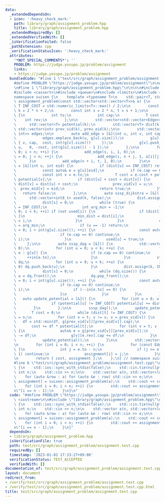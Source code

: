 ```yaml
---
data:
  _extendedDependsOn:
  - icon: ':heavy_check_mark:'
    path: library/graph/assignment_problem.hpp
    title: library/graph/assignment_problem.hpp
  _extendedRequiredBy: []
  _extendedVerifiedWith: []
  _isVerificationFailed: false
  _pathExtension: cpp
  _verificationStatusIcon: ':heavy_check_mark:'
  attributes:
    '*NOT_SPECIAL_COMMENTS*': ''
    PROBLEM: https://judge.yosupo.jp/problem/assignment
    links:
    - https://judge.yosupo.jp/problem/assignment
  bundledCode: "#line 1 \"test/src/graph/assignment_problem/assignment.test.cpp\"\n\
    #define PROBLEM \"https://judge.yosupo.jp/problem/assignment\"\n\n#include <iostream>\n\
    \n#line 1 \"library/graph/assignment_problem.hpp\"\n\n\n\n#include <algorithm>\n\
    #include <cassert>\n#include <queue>\n#include <limits>\n#include <vector>\n\n\
    namespace suisen {\n    template <typename T>\n    std::pair<T, std::vector<int>>\
    \ assignment_problem(const std::vector<std::vector<T>>& a) {\n        static constexpr\
    \ T INF_COST = std::numeric_limits<T>::max() / 2;\n\n        const int n = a.size(),\
    \ k = 2 * n + 2;\n        const int s = 2 * n, t = s + 1;\n\n        struct Edge\
    \ {\n            int to;\n            int cap;\n            T cost;\n        \
    \    int rev;\n        };\n\n        std::vector<std::vector<Edge>> g(k);\n  \
    \      std::vector<T> potential(k);\n        std::vector<T> dist(k);\n       \
    \ std::vector<int> prev_vid(k), prev_eid(k);\n\n        std::vector<std::pair<int,\
    \ int>> edges;\n\n        auto add_edge = [&](int u, int v, int cap, T cost) {\n\
    \            edges.emplace_back(u, g[u].size());\n            g[u].push_back(Edge\
    \ { v, cap,  cost, int(g[v].size())     });\n            g[v].push_back(Edge {\
    \ u,   0, -cost, int(g[u].size()) - 1 });\n        };\n\n        for (int i =\
    \ 0; i < n; ++i) {\n            add_edge(s, i, 1, 0);\n            for (int j\
    \ = 0; j < n; ++j) {\n                add_edge(i, n + j, 1, a[i][j]);\n      \
    \      }\n            add_edge(n + i, t, 1, 0);\n        }\n\n        auto update_dist\
    \ = [&](int u, int eid) {\n            if (dist[u] == INF_COST) return false;\n\
    \            const auto& e = g[u][eid];\n            if (e.cap == 0) return false;\n\
    \            const int v = e.to;\n            T cost = e.cost + potential[u] -\
    \ potential[v];\n            if (dist[u] + cost < dist[v]) {\n               \
    \ dist[v] = dist[u] + cost;\n                prev_vid[v] = u;\n              \
    \  prev_eid[v] = eid;\n                return true;\n            }\n         \
    \   return false;\n        };\n\n        auto sssp_dijkstra = [&]() {\n      \
    \      std::vector<int8_t> used(k, false);\n            dist.assign(k, INF_COST);\n\
    \            dist[s] = 0;\n            while (true) {\n                T min_dist\
    \ = INF_COST;\n                int arg_min = -1;\n                for (int i =\
    \ 0; i < k; ++i) if (not used[i]) {\n                    if (dist[i] < min_dist)\
    \ {\n                        min_dist = dist[i];\n                        arg_min\
    \ = i;\n                    }\n                }\n                const int u\
    \ = arg_min;\n                if (u == -1) return;\n                for (int i\
    \ = 0; i < int(g[u].size()); ++i) {\n                    const auto& e = g[u][i];\n\
    \                    if (e.cap == 0) continue;\n                    update_dist(u,\
    \ i);\n                }\n                used[u] = true;\n            }\n   \
    \     };\n\n        auto sssp_dag = [&]() {\n            std::vector<int> in(k,\
    \ 0);\n            for (int u = 0; u < k; ++u) {\n                for (const auto&\
    \ e : g[u]) {\n                    if (e.cap == 0) continue;\n               \
    \     ++in[e.to];\n                }\n            }\n            std::deque<int>\
    \ dq;\n            for (int u = 0; u < k; ++u) {\n                if (in[u] ==\
    \ 0) dq.push_back(u);\n            }\n            dist.assign(k, INF_COST);\n\
    \            dist[s] = 0;\n            while (dq.size()) {\n                int\
    \ u = dq.front();\n                dq.pop_front();\n                for (int i\
    \ = 0; i < int(g[u].size()); ++i) {\n                    const auto& e = g[u][i];\n\
    \                    if (e.cap == 0) continue;\n                    update_dist(u,\
    \ i);\n                    if (--in[e.to] == 0) {\n                        dq.push_back(e.to);\n\
    \                    }\n                }\n            }\n        };\n\n     \
    \   auto update_potential = [&]() {\n            for (int u = 0; u < k; ++u) {\n\
    \                if (potential[u] != INF_COST) potential[u] += dist[u];\n    \
    \        }\n        };\n\n        sssp_dag();\n        update_potential();\n \
    \       T cost = 0;\n        while (dist[t] != INF_COST) {\n            int df\
    \ = n;\n            for (int v = t; v != s; v = prev_vid[v]) {\n             \
    \   df = std::min(df, g[prev_vid[v]][prev_eid[v]].cap);\n            }\n     \
    \       cost += df * potential[t];\n            for (int v = t; v != s; v = prev_vid[v])\
    \ {\n                auto& e = g[prev_vid[v]][prev_eid[v]];\n                e.cap\
    \ -= df;\n                g[v][e.rev].cap += df;\n            }\n            sssp_dijkstra();\n\
    \            update_potential();\n        }\n\n        std::vector<int> assignment(n);\n\
    \n        for (int i = 0; i < n; ++i) {\n            for (const Edge &e : g[i])\
    \ {\n                int j = e.to - n;\n                if (j >= n or e.cap ==\
    \ 1) continue;\n                assignment[i] = j;\n            }\n        }\n\
    \n        return { cost, assignment };\n    };\n} // namespace suisen\n\n\n\n\
    #line 6 \"test/src/graph/assignment_problem/assignment.test.cpp\"\n\nint main()\
    \ {\n    std::ios::sync_with_stdio(false);\n    std::cin.tie(nullptr);\n\n   \
    \ int n;\n    std::cin >> n;\n\n    std::vector a(n, std::vector<long long>(n));\n\
    \    for (auto &row : a) for (auto &e : row) std::cin >> e;\n\n    auto [cost,\
    \ assignment] = suisen::assignment_problem(a);\n    std::cout << cost << '\\n';\n\
    \    for (int i = 0; i < n; ++i) {\n        std::cout << assignment[i] << \" \\\
    n\"[i == n - 1];\n    }\n}\n"
  code: "#define PROBLEM \"https://judge.yosupo.jp/problem/assignment\"\n\n#include\
    \ <iostream>\n\n#include \"library/graph/assignment_problem.hpp\"\n\nint main()\
    \ {\n    std::ios::sync_with_stdio(false);\n    std::cin.tie(nullptr);\n\n   \
    \ int n;\n    std::cin >> n;\n\n    std::vector a(n, std::vector<long long>(n));\n\
    \    for (auto &row : a) for (auto &e : row) std::cin >> e;\n\n    auto [cost,\
    \ assignment] = suisen::assignment_problem(a);\n    std::cout << cost << '\\n';\n\
    \    for (int i = 0; i < n; ++i) {\n        std::cout << assignment[i] << \" \\\
    n\"[i == n - 1];\n    }\n}"
  dependsOn:
  - library/graph/assignment_problem.hpp
  isVerificationFile: true
  path: test/src/graph/assignment_problem/assignment.test.cpp
  requiredBy: []
  timestamp: '2023-01-02 17:33:27+09:00'
  verificationStatus: TEST_ACCEPTED
  verifiedWith: []
documentation_of: test/src/graph/assignment_problem/assignment.test.cpp
layout: document
redirect_from:
- /verify/test/src/graph/assignment_problem/assignment.test.cpp
- /verify/test/src/graph/assignment_problem/assignment.test.cpp.html
title: test/src/graph/assignment_problem/assignment.test.cpp
---
```

